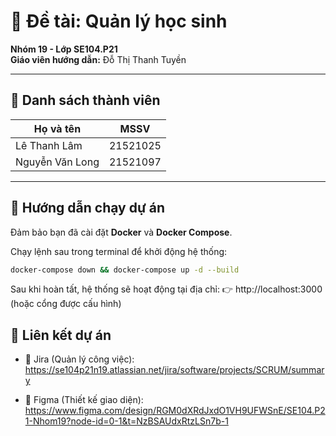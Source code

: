 # 🏫 Đề tài: **Quản lý học sinh**  
**Nhóm 19 - Lớp SE104.P21**  
**Giáo viên hướng dẫn:** Đỗ Thị Thanh Tuyền  

---

## 👥 **Danh sách thành viên**
| Họ và tên         | MSSV      |
|-------------------|-----------|
| Lê Thanh Lâm      | 21521025  |
| Nguyễn Văn Long   | 21521097  |

---

## 🚀 **Hướng dẫn chạy dự án**
Đảm bảo bạn đã cài đặt **Docker** và **Docker Compose**.

Chạy lệnh sau trong terminal để khởi động hệ thống:
```bash
docker-compose down && docker-compose up -d --build
```

Sau khi hoàn tất, hệ thống sẽ hoạt động tại địa chỉ:
👉 http://localhost:3000 (hoặc cổng được cấu hình)

## 🔗 Liên kết dự án

- 📌 Jira (Quản lý công việc): https://se104p21n19.atlassian.net/jira/software/projects/SCRUM/summary

- 🎨 Figma (Thiết kế giao diện): https://www.figma.com/design/RGM0dXRdJxdO1VH9UFWSnE/SE104.P21-Nhom19?node-id=0-1&t=NzBSAUdxRtzLSn7b-1